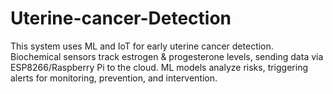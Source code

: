 # Uterine-cancer-Detection
This system uses ML and IoT for early uterine cancer detection. Biochemical sensors track estrogen &amp; progesterone levels, sending data via ESP8266/Raspberry Pi to the cloud. ML models analyze risks, triggering alerts for monitoring, prevention, and intervention.
